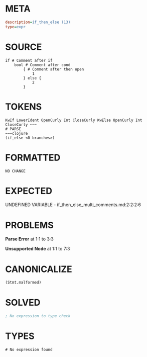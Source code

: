 # META
~~~ini
description=if_then_else (13)
type=expr
~~~
# SOURCE
~~~roc
if # Comment after if
	bool # Comment after cond
		{ # Comment after then open
			1
		} else {
			2
		}
~~~
# TOKENS
~~~text
KwIf LowerIdent OpenCurly Int CloseCurly KwElse OpenCurly Int CloseCurly ~~~
# PARSE
~~~clojure
(if_else <0 branches>)
~~~
# FORMATTED
~~~roc
NO CHANGE
~~~
# EXPECTED
UNDEFINED VARIABLE - if_then_else_multi_comments.md:2:2:2:6
# PROBLEMS
**Parse Error**
at 1:1 to 3:3

**Unsupported Node**
at 1:1 to 7:3

# CANONICALIZE
~~~clojure
(Stmt.malformed)
~~~
# SOLVED
~~~clojure
; No expression to type check
~~~
# TYPES
~~~roc
# No expression found
~~~
